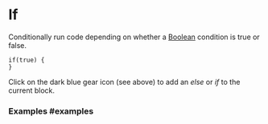 # If

Conditionally run code depending on whether a [Boolean](/blocks/logic/boolean) condition is true or false.

```blocks
if(true) {
}
```

Click on the dark blue gear icon (see above) to add an *else* or *if* to the current block.

### Examples #examples
